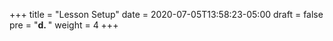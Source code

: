 +++
title = "Lesson Setup"
date = 2020-07-05T13:58:23-05:00
draft = false
pre = "<b>d. </b>"
weight = 4
+++

